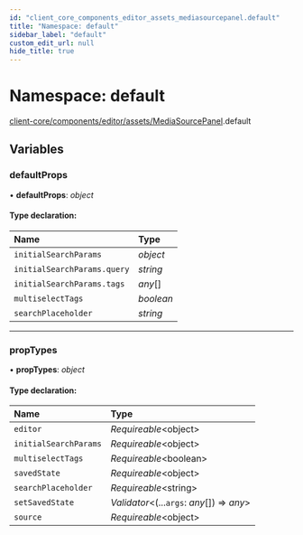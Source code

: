 ```yaml
---
id: "client_core_components_editor_assets_mediasourcepanel.default"
title: "Namespace: default"
sidebar_label: "default"
custom_edit_url: null
hide_title: true
---
```


# Namespace: default

[client-core/components/editor/assets/MediaSourcePanel](client_core_components_editor_assets_mediasourcepanel.md).default

## Variables

### defaultProps

• **defaultProps**: *object*

#### Type declaration:

Name | Type |
:------ | :------ |
`initialSearchParams` | *object* |
`initialSearchParams.query` | *string* |
`initialSearchParams.tags` | *any*[] |
`multiselectTags` | *boolean* |
`searchPlaceholder` | *string* |

___

### propTypes

• **propTypes**: *object*

#### Type declaration:

Name | Type |
:------ | :------ |
`editor` | *Requireable*<object\> |
`initialSearchParams` | *Requireable*<object\> |
`multiselectTags` | *Requireable*<boolean\> |
`savedState` | *Requireable*<object\> |
`searchPlaceholder` | *Requireable*<string\> |
`setSavedState` | *Validator*<(...`args`: *any*[]) => *any*\> |
`source` | *Requireable*<object\> |
